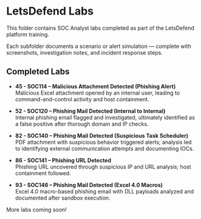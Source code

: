 # LetsDefend Labs

This folder contains SOC Analyst labs completed as part of the LetsDefend platform training.

Each subfolder documents a scenario or alert simulation — complete with screenshots, investigation notes, and incident response steps.

## Completed Labs

- **45 - SOC114 – Malicious Attachment Detected (Phishing Alert)**  
  Malicious Excel attachment opened by an internal user, leading to command-and-control activity and host containment.

- **52 - SOC120 – Phishing Mail Detected (Internal to Internal)**  
  Internal phishing email flagged and investigated, ultimately identified as a false positive after thorough domain and IP checks.

- **82 - SOC140 – Phishing Mail Detected (Suspicious Task Scheduler)**  
  PDF attachment with suspicious behavior triggered alerts; analysis led to identifying external communication attempts and documenting IOCs.

- **86 - SOC141 – Phishing URL Detected**  
  Phishing URL uncovered through suspicious IP and URL analysis; host containment followed.

- **93 - SOC146 – Phishing Mail Detected (Excel 4.0 Macros)**  
  Excel 4.0 macro-based phishing email with DLL payloads analyzed and documented after sandbox execution.

More labs coming soon!


